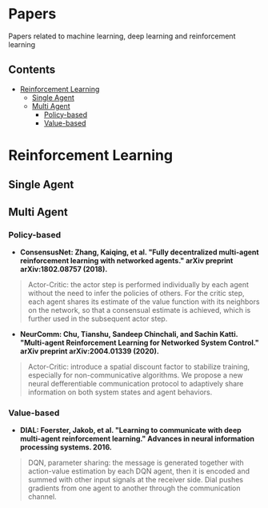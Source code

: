 # Papers
Papers related to machine learning, deep learning and reinforcement learning

## Contents
* [Reinforcement Learning](#reinforcement-Learning)
  * [Single Agent](#single-agent)
  * [Multi Agent](#multi-agent)
    * [Policy-based](#policy-based)
    * [Value-based](#value-based)


# Reinforcement Learning

## Single Agent

## Multi Agent
### Policy-based

- **ConsensusNet: Zhang, Kaiqing, et al. "Fully decentralized multi-agent reinforcement learning with networked agents." arXiv preprint arXiv:1802.08757 (2018).**
> Actor-Critic: the actor step is performed individually by each agent without the need to infer the policies of others. For the critic step, each agent shares its estimate of the value function with its neighbors on the network, so that a consensual estimate is achieved, which is further used in the subsequent actor step.

- **NeurComm: Chu, Tianshu, Sandeep Chinchali, and Sachin Katti. "Multi-agent Reinforcement Learning for Networked System Control." arXiv preprint arXiv:2004.01339 (2020).**
> Actor-Critic: introduce a spatial discount factor to stabilize training, especially for non-communicative algorithms. We propose a new neural defferentiable communication protocol to adaptively share information on both system states and agent behaviors. 

### Value-based

- **DIAL: Foerster, Jakob, et al. "Learning to communicate with deep multi-agent reinforcement learning." Advances in neural information processing systems. 2016.**
> DQN, parameter sharing: the message is generated together with action-value estimation by each DQN agent, then it is encoded and summed with other input signals at the receiver side. Dial pushes gradients from one agent to another through the communication channel.

